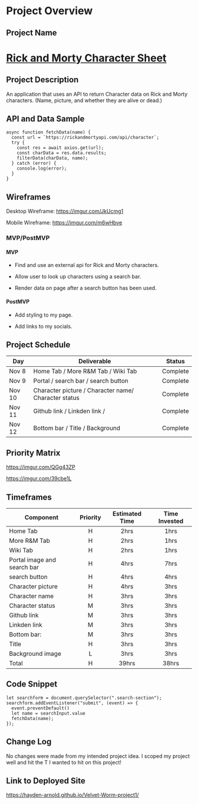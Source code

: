 # Project Overview

## Project Name
# [Rick and Morty Character Sheet](https://hayden-arnold.github.io/Velvet-Worm-project1/)

## Project Description

An application that uses an API to return Character data on Rick and Morty characters. (Name, picture, and whether they are alive or dead.)

## API and Data Sample

```
async function fetchData(name) {
  const url = `https://rickandmortyapi.com/api/character`;
  try {
    const res = await axios.get(url);
    const charData = res.data.results;
    filterData(charData, name);
  } catch (error) {
    console.log(error);
  }
}
```

## Wireframes
Desktop Wireframe: 
https://imgur.com/JkUcmg1

Mobile Wireframe:
https://imgur.com/m6wHbve

### MVP/PostMVP

#### MVP 

- Find and use an external api for Rick and Morty characters.

- Allow user to look up characters using a search bar.

- Render data on page after a search button has been used.

#### PostMVP  

- Add styling to my page.

- Add links to my socials.

## Project Schedule

|  Day | Deliverable | Status
|---|---| ---|
|Nov 8| Home Tab / More R&M Tab / Wiki Tab | Complete
|Nov 9| Portal / search bar / search button | Complete
|Nov 10| Character picture / Character name/ Character status | Complete
|Nov 11| Github link / Linkden link /  | Complete
|Nov 12| Bottom bar / Title / Background | Complete

## Priority Matrix

https://imgur.com/QGg43ZP

https://imgur.com/39cbe1L

## Timeframes

| Component | Priority | Estimated Time | Time Invested |
| --- | :---: |  :---: | :---: |
| Home Tab | H | 2hrs| 1hrs |
| More R&M Tab | H | 2hrs| 1hrs |
| Wiki Tab | H | 2hrs| 1hrs |
| Portal image and search bar | H | 4hrs| 7hrs |
| search button | H | 4hrs| 4hrs |
| Character picture | H | 4hrs| 3hrs |
| Character name | H | 3hrs| 3hrs |
| Character status | M | 3hrs| 3hrs |
| Github link | M | 3hrs| 3hrs |
| Linkden link | M | 3hrs| 3hrs |
| Bottom bar: | M | 3hrs| 3hrs |
| Title | H | 3hrs| 3hrs |
| Background image | L | 3hrs| 3hrs |
| Total | H | 39hrs| 38hrs |

## Code Snippet

```
let searchform = document.querySelector(".search-section");
searchform.addEventListener("submit", (event) => {
  event.preventDefault()
  let name = searchInput.value
  fetchData(name);
});
```

## Change Log

No changes were made from my intended project idea. I scoped my project well and hit the T I wanted to hit on this project!

## Link to Deployed Site

https://hayden-arnold.github.io/Velvet-Worm-project1/